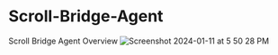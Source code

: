 # Scroll-Bridge-Agent


Scroll Bridge Agent Overview
![Screenshot 2024-01-11 at 5 50 28 PM](https://github.com/OnChain-Transaction-Agents/Scroll-Bridge-Agent/assets/130921094/5b36fc23-35f4-4d33-b934-2e6d9ced4321)
